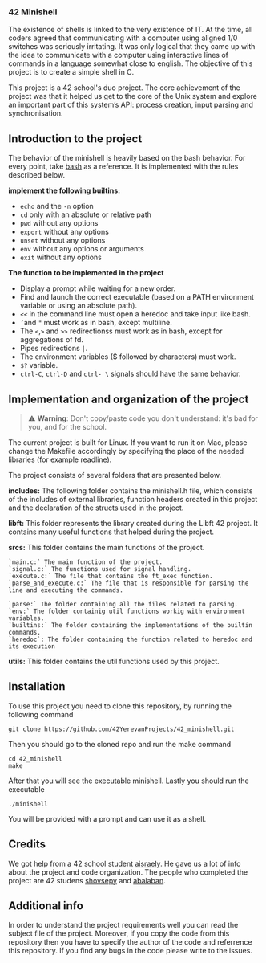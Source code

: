 ### 42 Minishell

The existence of shells is linked to the very existence of IT. At the time, all coders agreed that communicating with
a computer using aligned 1/0 switches was seriously irritating. It was only logical that they came up with the idea 
to communicate with a computer using interactive lines of commands in a language somewhat close to english. The 
objective of this project is to create a simple shell in C.

This project is a 42 school's duo project. The core achievement of the project was that it helped us  get to the core
of the Unix system and explore an important part of this system’s API: process creation, input parsing and 
synchronisation.

## Introduction to the project

The behavior of the minishell is heavily based on the bash behavior. For every point, take [bash](https://www.gnu.org/software/bash/manual/bash.pdf) as a reference. It is implemented with the rules described below.

__implement the following builtins:__

- `echo` and the `-n` option
- `cd` only with an absolute or relative path
- `pwd` without any options
- `export` without any options
- `unset` without any options
- `env` without any options or arguments
- `exit` without any options

__The function to be implemented in the project__

- Display a prompt while waiting for a new order.
-  Find and launch the correct executable (based on a PATH environment variable
or using an absolute path).
- `<<` in the command line must open a heredoc and take input like bash.
- `’`and `"` must work as in bash, except multiline.
- The `<`,`>` and `>>` redirectionss must work as in bash, except for
aggregations of fd.
-  Pipes redirections `|`.
- The environment variables ($ followed by characters) must work.
- `$?` variable.
- `ctrl-C`, `ctrl-D` and `ctrl- \` signals should have the same behavior.

## Implementation and organization of the project

> ⚠️ **Warning**: Don't copy/paste code you don't understand: it's bad for you, and for the school.

The current project is built for Linux. If you want to run it on Mac, please change the Makefile accordingly 
by specifying the place of the needed libraries (for example readline).

The project consists of several folders that are presented below.

__includes:__
	The following folder contains the minishell.h file, which consists of the includes of external libraries, function
	headers created in this project and the declaration of the structs used in the project.

__libft:__
	This folder represents the library created during the Libft 42 project. It contains many useful functions that
	helped during the project.

__srcs:__
	This folder contains the main functions of the project.

	`main.c:` The main function of the project.
	`signal.c:` The functions used for signal handling.
	`execute.c:` The file that contains the ft_exec function. 
	`parse_and_execute.c:` The file that is responsible for parsing the line and executing the commands.
	
	`parse:` The folder containing all the files related to parsing.
	`env:` The folder containig util functions workig with environment variables. 
	`builtins:` The folder containing the implementations of the builtin commands.
	`heredoc`: The folder containing the function related to heredoc and its execution

__utils:__
	This folder contains the util functions used by this project.

## Installation

To use this project you need to clone this repository, by running the following command

```
git clone https://github.com/42YerevanProjects/42_minishell.git
```
Then you should go to the cloned repo and run the make command

```
cd 42_minishell
make
```
After that you will see the executable minishell. Lastly you should run the executable

```
./minishell
```
You will be provided with a prompt and can use it as a shell.

## Credits

We got help from a 42 school student [aisraely](https://github.com/Mampacuk). He gave us a lot of info about the project and code organization.
The people who completed the project are 42 studens [shovsepy](https://github.com/Sargis-Hovsepyan) and [abalaban](https://github.com/ArpyBalaban).

## Additional info

In order to understand the project requirements well you can read the subject file of the project. Moreover, if you
copy the code from this repository then you have to specify the author of the code and referrence this repository. If
you find any bugs in the code please write to the issues.

